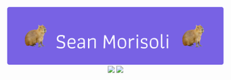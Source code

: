 <div align="center">
  <a href="https://seanmorisoli.github.io/"><img max-width="800" src="banner1.png"/></a>
</div>

<div align="center">
  <a href="https://www.linkedin.com/in/sean-morisoli/" target="_blank"><img src="https://img.shields.io/badge/seanmorisoli-blue?logo=linkedin&logoColor=white"></a>
  <a href="https://seanmorisoli.github.io/" target="_blank"><img src="https://img.shields.io/badge/Website-darkpink?logo=github&logoColor=white"></a>

</div>
